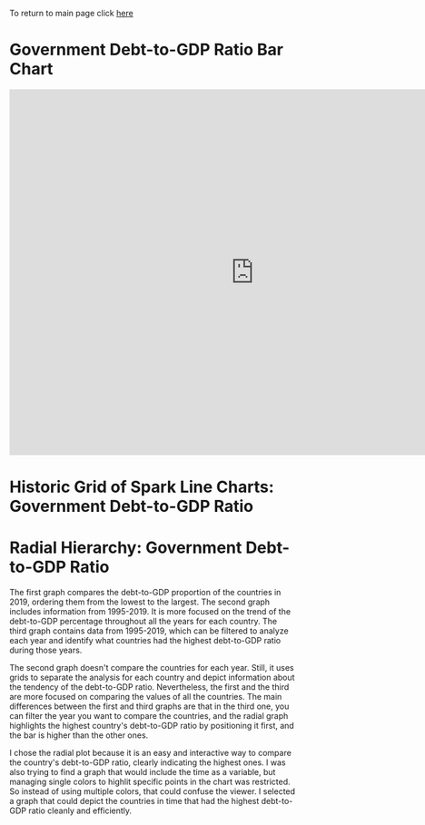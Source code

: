 
To return to main page click [here](https://sbohljop.github.io/portfolio/) <br>
# Government Debt-to-GDP Ratio Bar Chart
<iframe src="https://data.oecd.org/chart/6SlU" width="860" height="645" style="border: 0" mozallowfullscreen="true" webkitallowfullscreen="true" allowfullscreen="true"><a href="https://data.oecd.org/chart/6SlU" target="_blank">OECD Chart: General government debt, Total, % of GDP, Annual, 2021</a></iframe>

# Historic Grid of Spark Line Charts: Government Debt-to-GDP Ratio
<div class="flourish-embed flourish-chart" data-src="visualisation/11735327"><script src="https://public.flourish.studio/resources/embed.js"></script></div>


# Radial Hierarchy: Government Debt-to-GDP Ratio
<div class="flourish-embed flourish-hierarchy" data-src="visualisation/11735601"><script src="https://public.flourish.studio/resources/embed.js"></script></div>

The first graph compares the debt-to-GDP proportion of the countries in 2019, ordering them from the lowest to the largest. The second graph includes information from 1995-2019. It is more focused on the trend of the debt-to-GDP percentage throughout all the years for each country. The third graph contains data from 1995-2019, which can be filtered to analyze each year and identify what countries had the highest debt-to-GDP ratio during those years. 

The second graph doesn't compare the countries for each year. Still, it uses grids to separate the analysis for each country and depict information about the tendency of the debt-to-GDP ratio. Nevertheless, the first and the third are more focused on comparing the values of all the countries. The main differences between the first and third graphs are that in the third one, you can filter the year you want to compare the countries, and the radial graph highlights the highest country's debt-to-GDP ratio by positioning it first, and the bar is higher than the other ones.

I chose the radial plot because it is an easy and interactive way to compare the country's debt-to-GDP ratio, clearly indicating the highest ones. I was also trying to find a graph that would include the time as a variable, but managing single colors to highlit specific points in the chart was restricted. So instead of using multiple colors, that could confuse the viewer. I selected a graph that could depict the countries in time that had the highest debt-to-GDP ratio cleanly and efficiently. 
